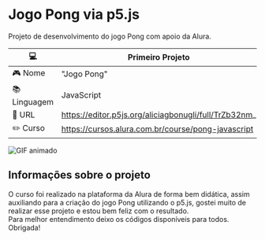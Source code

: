 # Jogo Pong via p5.js
Projeto de desenvolvimento do jogo Pong com apoio da Alura.

| :computer: | Primeiro Projeto |
| -----------| ---------------- |
|:video_game: Nome | "Jogo Pong" |
|:books: Linguagem| JavaScript |
|:star2: URL |https://editor.p5js.org/aliciagbonugli/full/TrZb32nm_|
|:pencil2: Curso |https://cursos.alura.com.br/course/pong-javascript|

![GIF animado](https://media.licdn.com/dms/image/D4D22AQFlcME5StPt9Q/feedshare-shrink_2048_1536/0/1691437098967?e=1695254400&v=beta&t=ac_9SRXlrEyOh2EMOZm1ALnGNbTvOcJW7zC78kY3yg0)

## Informações sobre o projeto 

O curso foi realizado na plataforma da Alura de forma bem didática, assim auxiliando para a criação do jogo Pong 
utilizando o p5.js, gostei muito de realizar esse projeto e estou bem feliz com o resultado.                    
Para melhor entendimento deixo os códigos disponíveis para todos.                           
Obrigada!
